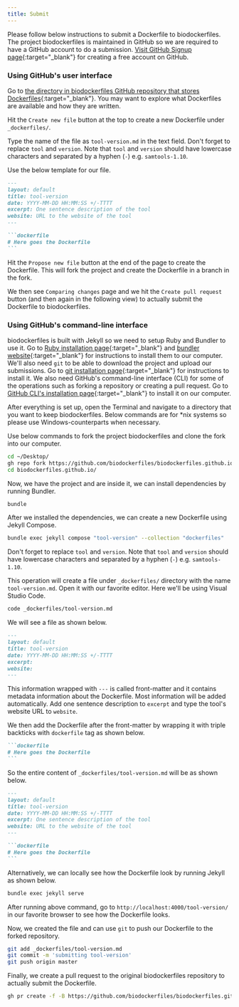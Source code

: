 ```yaml
---
title: Submit
---
```


Please follow below instructions to submit a Dockerfile to biodockerfiles. The project biodockerfiles is maintained in GitHub so we are required to have a GitHub account to do a submission. [Visit GitHub Signup page](https://github.com/join){:target="_blank"} for creating a free account on GitHub.

### Using GitHub's user interface

Go to [the directory in biodockerfiles GitHub repository that stores Dockerfiles](https://github.com/biodockerfiles/biodockerfiles.github.io/tree/master/_dockerfiles){:target="_blank"}. You may want to explore what Dockerfiles are available and how they are written.

Hit the `Create new file` button at the top to create a new Dockerfile under `_dockerfiles/`.

Type the name of the file as `tool-version.md` in the text field. Don't forget to replace `tool` and `version`. Note that `tool` and `version` should have lowercase characters and separated by a hyphen (`-`) e.g. `samtools-1.10`.

Use the below template for our file.

~~~markdown
---
layout: default
title: tool-version
date: YYYY-MM-DD HH:MM:SS +/-TTTT
excerpt: One sentence description of the tool
website: URL to the website of the tool
---

```dockerfile
# Here goes the Dockerfile
```
~~~

Hit the `Propose new file` button at the end of the page to create the Dockerfile. This will fork the project and create the Dockerfile in a branch in the fork. 

We then see `Comparing changes` page and we hit the `Create pull request` button (and then again in the following view) to actually submit the Dockerfile to biodockerfiles.

### Using GitHub's command-line interface

biodockerfiles is built with Jekyll so we need to setup Ruby and Bundler to use it. Go to [Ruby installation page](https://www.ruby-lang.org/en/documentation/installation/){:target="_blank"} and [bundler website](https://bundler.io/){:target="_blank"} for instructions to install them to our computer. We'll also need `git` to be able to download the project and upload our submissions. Go to [git installation page](https://git-scm.com/book/en/v2/Getting-Started-Installing-Git){:target="_blank"} for instructions to install it. We also need GitHub's command-line interface (CLI) for some of the operations such as forking a repository or creating a pull request. Go to [GitHub CLI's installation page](https://cli.github.com/manual/installation){:target="_blank"} to install it on our computer.

After everything is set up, open the Terminal and navigate to a directory that you want to keep biodockerfiles. Below commands are for *nix systems so please use Windows-counterparts when necessary.

Use below commands to fork the project biodockerfiles and clone the fork into our computer.

```bash
cd ~/Desktop/
gh repo fork https://github.com/biodockerfiles/biodockerfiles.github.io.git --clone=true
cd biodockerfiles.github.io/
```

Now, we have the project and are inside it, we can install dependencies by running Bundler.

```bash
bundle
```

After we installed the dependencies, we can create a new Dockerfile using Jekyll Compose.

```bash
bundle exec jekyll compose "tool-version" --collection "dockerfiles"
```

Don't forget to replace `tool` and `version`. Note that `tool` and `version` should have lowercase characters and separated by a hyphen (`-`) e.g. `samtools-1.10`.

This operation will create a file under `_dockerfiles/` directory with the name `tool-version.md`. Open it with our favorite editor. Here we'll be using Visual Studio Code.

```bash
code _dockerfiles/tool-version.md
```

We will see a file as shown below.

```markdown
---
layout: default
title: tool-version
date: YYYY-MM-DD HH:MM:SS +/-TTTT
excerpt: 
website: 
---
```

This information wrapped with `---` is called front-matter and it contains metadata information about the Dockerfile. Most information will be added automatically. Add one sentence description to `excerpt` and type the tool's website URL to `website`.

We then add the Dockerfile after the front-matter by wrapping it with triple backticks with `dockerfile` tag as shown below.

~~~markdown
```dockerfile
# Here goes the Dockerfile
```
~~~

So the entire content of `_dockerfiles/tool-version.md` will be as shown below.

~~~markdown
---
layout: default
title: tool-version
date: YYYY-MM-DD HH:MM:SS +/-TTTT
excerpt: One sentence description of the tool
website: URL to the website of the tool
---

```dockerfile
# Here goes the Dockerfile
```
~~~

Alternatively, we can locally see how the Dockerfile look by running Jekyll as shown below.

```bash
bundle exec jekyll serve
```

After running above command, go to `http://localhost:4000/tool-version/` in our favorite browser to see how the Dockerfile looks.

Now, we created the file and can use `git` to push our Dockerfile to the forked repository.

```bash
git add _dockerfiles/tool-version.md
git commit -m 'submitting tool-version'
git push origin master
```

Finally, we create a pull request to the original biodockerfiles repository to actually submit the Dockerfile.

```bash
gh pr create -f -B https://github.com/biodockerfiles/biodockerfiles.github.io.git
```
